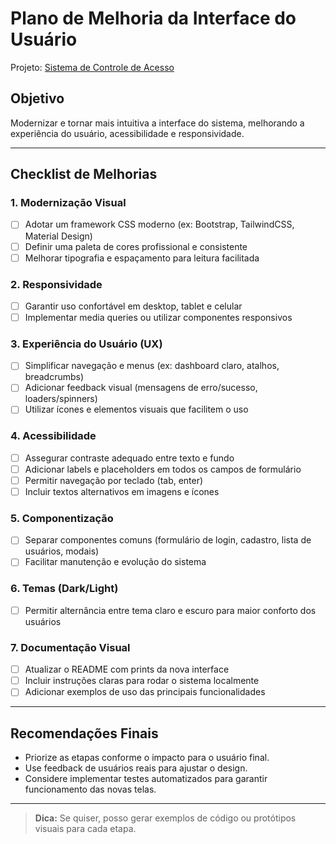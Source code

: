# Plano de Melhoria da Interface do Usuário
Projeto: [Sistema de Controle de Acesso](https://github.com/fabiodmu-ux/Sistema-de-Controle-de-Acesso)

## Objetivo
Modernizar e tornar mais intuitiva a interface do sistema, melhorando a experiência do usuário, acessibilidade e responsividade.

---

## Checklist de Melhorias

### 1. Modernização Visual
- [ ] Adotar um framework CSS moderno (ex: Bootstrap, TailwindCSS, Material Design)
- [ ] Definir uma paleta de cores profissional e consistente
- [ ] Melhorar tipografia e espaçamento para leitura facilitada

### 2. Responsividade
- [ ] Garantir uso confortável em desktop, tablet e celular
- [ ] Implementar media queries ou utilizar componentes responsivos

### 3. Experiência do Usuário (UX)
- [ ] Simplificar navegação e menus (ex: dashboard claro, atalhos, breadcrumbs)
- [ ] Adicionar feedback visual (mensagens de erro/sucesso, loaders/spinners)
- [ ] Utilizar ícones e elementos visuais que facilitem o uso

### 4. Acessibilidade
- [ ] Assegurar contraste adequado entre texto e fundo
- [ ] Adicionar labels e placeholders em todos os campos de formulário
- [ ] Permitir navegação por teclado (tab, enter)
- [ ] Incluir textos alternativos em imagens e ícones

### 5. Componentização
- [ ] Separar componentes comuns (formulário de login, cadastro, lista de usuários, modais)
- [ ] Facilitar manutenção e evolução do sistema

### 6. Temas (Dark/Light)
- [ ] Permitir alternância entre tema claro e escuro para maior conforto dos usuários

### 7. Documentação Visual
- [ ] Atualizar o README com prints da nova interface
- [ ] Incluir instruções claras para rodar o sistema localmente
- [ ] Adicionar exemplos de uso das principais funcionalidades

---

## Recomendações Finais
- Priorize as etapas conforme o impacto para o usuário final.
- Use feedback de usuários reais para ajustar o design.
- Considere implementar testes automatizados para garantir funcionamento das novas telas.

---

> **Dica:** Se quiser, posso gerar exemplos de código ou protótipos visuais para cada etapa.
